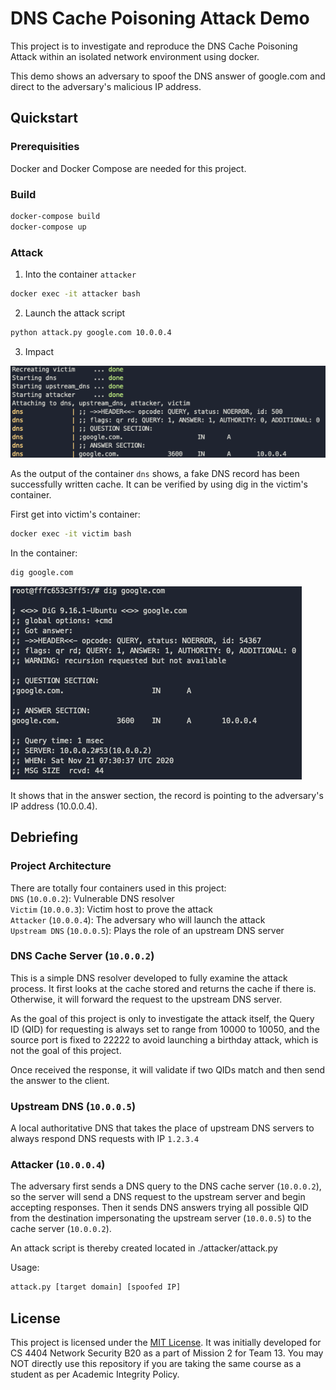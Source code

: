 DNS Cache Poisoning Attack Demo
===============================

This project is to investigate and reproduce the DNS Cache Poisoning Attack within an isolated network environment using docker.

This demo shows an adversary to spoof the DNS answer of google.com and direct to the adversary's malicious IP address.

## Quickstart

### Prerequisities

Docker and Docker Compose are needed for this project.

### Build

```bash
docker-compose build
docker-compose up
```

### Attack

1. Into the container `attacker`

```bash
docker exec -it attacker bash
```

2. Launch the attack script

```bash
python attack.py google.com 10.0.0.4
```

3. Impact

![](/screenshots/1.png)

As the output of the container `dns` shows, a fake DNS record has been successfully written cache. It can be verified by using dig in the victim's container.

First get into victim's container:

```bash
docker exec -it victim bash
```

In the container:

```bash
dig google.com
```

![](/screenshots/2.png)

It shows that in the answer section, the record is pointing to the adversary's IP address (10.0.0.4).

## Debriefing

### Project Architecture

There are totally four containers used in this project:\
`DNS` (`10.0.0.2`): Vulnerable DNS resolver\
`Victim` (`10.0.0.3`): Victim host to prove the attack\
`Attacker` (`10.0.0.4`): The adversary who will launch the attack\
`Upstream DNS` (`10.0.0.5`): Plays the role of an upstream DNS server

### DNS Cache Server (`10.0.0.2`)

This is a simple DNS resolver developed to fully examine the attack process. It first looks at the cache stored and returns the cache if there is. Otherwise, it will forward the request to the upstream DNS server.

As the goal of this project is only to investigate the attack itself, the Query ID (QID) for requesting is always set to range from 10000 to 10050, and the source port is fixed to 22222 to avoid launching a birthday attack, which is not the goal of this project.

Once received the response, it will validate if two QIDs match and then send the answer to the client.

### Upstream DNS (`10.0.0.5`)

A local authoritative DNS that takes the place of upstream DNS servers to always respond DNS requests with IP `1.2.3.4`

### Attacker (`10.0.0.4`)

The adversary first sends a DNS query to the DNS cache server (`10.0.0.2`), so the server will send a DNS request to the upstream server and begin accepting responses. Then it sends DNS answers trying all possible QID from the destination impersonating the upstream server (`10.0.0.5`) to the cache server (`10.0.0.2`).

An attack script is thereby created located in ./attacker/attack.py

Usage:
```bash
attack.py [target domain] [spoofed IP]
```

## License

This project is licensed under the [MIT License](LICENSE). It was initially developed for CS 4404 Network Security B20 as a part of Mission 2 for Team 13. You may NOT directly use this repository if you are taking the same course as a student as per Academic Integrity Policy.
